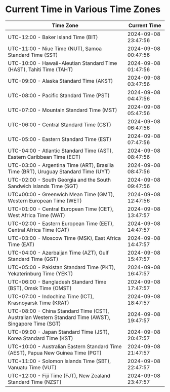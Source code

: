 # Current Time in Various Time Zones

| Time Zone | Current Time |
|-----------|--------------|
| UTC-12:00 - Baker Island Time (BIT) | 2024-09-08 23:47:56 |
| UTC-11:00 - Niue Time (NUT), Samoa Standard Time (SST) | 2024-09-08 00:47:56 |
| UTC-10:00 - Hawaii-Aleutian Standard Time (HAST), Tahiti Time (TAHT) | 2024-09-08 01:47:56 |
| UTC-09:00 - Alaska Standard Time (AKST) | 2024-09-08 03:47:56 |
| UTC-08:00 - Pacific Standard Time (PST) | 2024-09-08 04:47:56 |
| UTC-07:00 - Mountain Standard Time (MST) | 2024-09-08 05:47:56 |
| UTC-06:00 - Central Standard Time (CST) | 2024-09-08 06:47:56 |
| UTC-05:00 - Eastern Standard Time (EST) | 2024-09-08 07:47:56 |
| UTC-04:00 - Atlantic Standard Time (AST), Eastern Caribbean Time (ECT) | 2024-09-08 08:47:56 |
| UTC-03:00 - Argentina Time (ART), Brasília Time (BRT), Uruguay Standard Time (UYT) | 2024-09-08 08:47:56 |
| UTC-02:00 - South Georgia and the South Sandwich Islands Time (SGT) | 2024-09-08 09:47:56 |
| UTC±00:00 - Greenwich Mean Time (GMT), Western European Time (WET) | 2024-09-08 12:47:56 |
| UTC+01:00 - Central European Time (CET), West Africa Time (WAT) | 2024-09-08 13:47:57 |
| UTC+02:00 - Eastern European Time (EET), Central Africa Time (CAT) | 2024-09-08 14:47:57 |
| UTC+03:00 - Moscow Time (MSK), East Africa Time (EAT) | 2024-09-08 14:47:57 |
| UTC+04:00 - Azerbaijan Time (AZT), Gulf Standard Time (GST) | 2024-09-08 15:47:57 |
| UTC+05:00 - Pakistan Standard Time (PKT), Yekaterinburg Time (YEKT) | 2024-09-08 16:47:57 |
| UTC+06:00 - Bangladesh Standard Time (BST), Omsk Time (OMST) | 2024-09-08 17:47:57 |
| UTC+07:00 - Indochina Time (ICT), Krasnoyarsk Time (KRAT) | 2024-09-08 18:47:57 |
| UTC+08:00 - China Standard Time (CST), Australian Western Standard Time (AWST), Singapore Time (SGT) | 2024-09-08 19:47:57 |
| UTC+09:00 - Japan Standard Time (JST), Korea Standard Time (KST) | 2024-09-08 20:47:57 |
| UTC+10:00 - Australian Eastern Standard Time (AEST), Papua New Guinea Time (PGT) | 2024-09-08 21:47:57 |
| UTC+11:00 - Solomon Islands Time (SBT), Vanuatu Time (VUT) | 2024-09-08 22:47:57 |
| UTC+12:00 - Fiji Time (FJT), New Zealand Standard Time (NZST) | 2024-09-08 23:47:57 |
